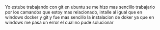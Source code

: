 Yo estube trabajando con git en ubuntu se me hizo mas sencillo trabajarlo por los camandos que estoy
mas relacionado, intalle al igual que en windows docker y git y fue mas sencillo la instalacion de doker 
ya que en windows me pasa un error el cual no pude solucionar
